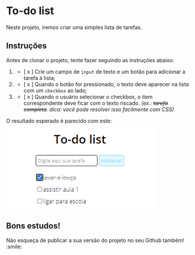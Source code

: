 # To-do list

<p>Neste projeto, iremos criar uma simples lista de tarefas.</p>

## Instruções

<p>Antes de clonar o projeto, tente fazer seguindo as instruções abaixo:</p>

1. - [ x ] Crie um campo de `input` de texto e um botão para adicionar a tarefa à lista;
2. - [ x ] Quando o botão for pressionado, o texto deve aparecer na lista com um `checkbox` ao lado;
3. - [ x ] Quando o usuário selecionar o checkbox, o item correspondente deve ficar com o texto riscado. _(ex.: ~~tarefa completa~~. dica: você pode resolver isso facilmente com CSS)_

<p>O resultado esperado é parecido com este:</p>

![Exemplo de to-do list](assets/img/exemplo.png)

## Bons estudos!

<p>Não esqueça de publicar a sua versão do projeto no seu Github também! :smile:</p>